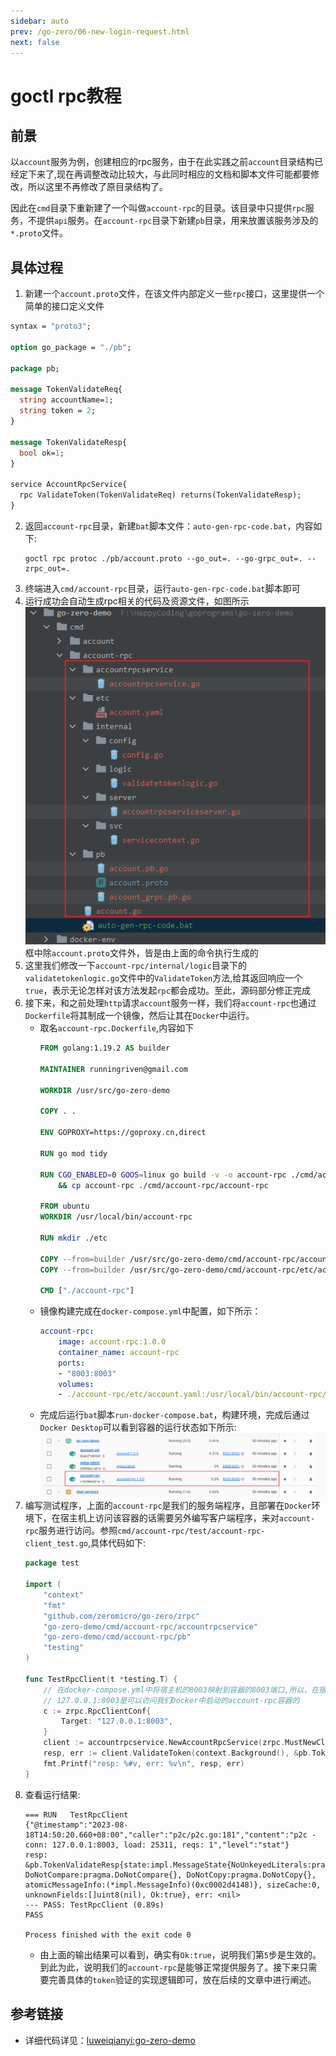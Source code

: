 ```yaml
---
sidebar: auto
prev: /go-zero/06-new-login-request.html
next: false
---
```

# goctl rpc教程
## 前景
以`account`服务为例，创建相应的rpc服务，由于在此实践之前`account`目录结构已经定下来了,现在再调整改动比较大，与此同时相应的文档和脚本文件可能都要修改，所以这里不再修改了原目录结构了。

因此在`cmd`目录下重新建了一个叫做`account-rpc`的目录。该目录中只提供`rpc`服务，不提供`api`服务。在`account-rpc`目录下新建`pb`目录，用来放置该服务涉及的`*.proto`文件。

## 具体过程
1. 新建一个`account.proto`文件，在该文件内部定义一些`rpc`接口，这里提供一个简单的接口定义文件
```proto
syntax = "proto3";

option go_package = "./pb";

package pb;

message TokenValidateReq{
  string accountName=1;
  string token = 2;
}

message TokenValidateResp{
  bool ok=1;
}

service AccountRpcService{
  rpc ValidateToken(TokenValidateReq) returns(TokenValidateResp);
}
```
2. 返回`account-rpc`目录，新建`bat`脚本文件：`auto-gen-rpc-code.bat`，内容如下:
    ```
    goctl rpc protoc ./pb/account.proto --go_out=. --go-grpc_out=. --zrpc_out=.
    ```
3. 终端进入`cmd/account-rpc`目录，运行`auto-gen-rpc-code.bat`脚本即可
4. 运行成功会自动生成rpc相关的代码及资源文件，如图所示
    ![](./imgs/rpc-auto-gen.png)
    框中除`account.proto`文件外，皆是由上面的命令执行生成的
5. 这里我们修改一下`account-rpc/internal/logic`目录下的`validatetokenlogic.go`文件中的`ValidateToken`方法,给其返回响应一个`true`，表示无论怎样对该方法发起`rpc`都会成功。至此，源码部分修正完成
6. 接下来，和之前处理`http`请求`account`服务一样，我们将`account-rpc`也通过`Dockerfile`将其制成一个镜像，然后让其在`Docker`中运行。
    * 取名`account-rpc.Dockerfile`,内容如下
        ```Dockerfile
        FROM golang:1.19.2 AS builder

        MAINTAINER runningriven@gmail.com

        WORKDIR /usr/src/go-zero-demo

        COPY . .

        ENV GOPROXY=https://goproxy.cn,direct

        RUN go mod tidy

        RUN CGO_ENABLED=0 GOOS=linux go build -v -o account-rpc ./cmd/account-rpc \
            && cp account-rpc ./cmd/account-rpc/account-rpc

        FROM ubuntu
        WORKDIR /usr/local/bin/account-rpc

        RUN mkdir ./etc

        COPY --from=builder /usr/src/go-zero-demo/cmd/account-rpc/account-rpc ./account-rpc
        COPY --from=builder /usr/src/go-zero-demo/cmd/account-rpc/etc/account.yaml ./etc/account.yaml

        CMD ["./account-rpc"]
        ```
    * 镜像构建完成在`docker-compose.yml`中配置，如下所示：
        ```yml
        account-rpc:
            image: account-rpc:1.0.0
            container_name: account-rpc
            ports:
            - "8003:8003"
            volumes:
            - ./account-rpc/etc/account.yaml:/usr/local/bin/account-rpc/etc/account.yaml

        ```
    * 完成后运行`bat`脚本`run-docker-compose.bat`，构建环境，完成后通过`Docker Desktop`可以看到容器的运行状态如下所示:
    ![](./imgs/docker-account-rpc.png)
7. 编写测试程序，上面的`account-rpc`是我们的服务端程序，且部署在`Docker`环境下，在宿主机上访问该容器的话需要另外编写客户端程序，来对`account-rpc`服务进行访问。参照`cmd/account-rpc/test/account-rpc-client_test.go`,具体代码如下:
    ```go
    package test

    import (
        "context"
        "fmt"
        "github.com/zeromicro/go-zero/zrpc"
        "go-zero-demo/cmd/account-rpc/accountrpcservice"
        "go-zero-demo/cmd/account-rpc/pb"
        "testing"
    )

    func TestRpcClient(t *testing.T) {
        // 在docker-compose.yml中将宿主机的8003映射到容器的8003端口,所以，在宿主机上使用地址
        // 127.0.0.1:8003是可以访问我们Docker中启动的account-rpc容器的
        c := zrpc.RpcClientConf{
            Target: "127.0.0.1:8003",
        }
        client := accountrpcservice.NewAccountRpcService(zrpc.MustNewClient(c))
        resp, err := client.ValidateToken(context.Background(), &pb.TokenValidateReq{})
        fmt.Printf("resp: %#v, err: %v\n", resp, err)
    }
    ```
8. 查看运行结果:
    ```log
    === RUN   TestRpcClient
    {"@timestamp":"2023-08-18T14:50:20.660+08:00","caller":"p2c/p2c.go:181","content":"p2c - conn: 127.0.0.1:8003, load: 25311, reqs: 1","level":"stat"}
    resp: &pb.TokenValidateResp{state:impl.MessageState{NoUnkeyedLiterals:pragma.NoUnkeyedLiterals{}, DoNotCompare:pragma.DoNotCompare{}, DoNotCopy:pragma.DoNotCopy{}, atomicMessageInfo:(*impl.MessageInfo)(0xc0002d4148)}, sizeCache:0, unknownFields:[]uint8(nil), Ok:true}, err: <nil>
    --- PASS: TestRpcClient (0.89s)
    PASS

    Process finished with the exit code 0
    ```
    * 由上面的输出结果可以看到，确实有`Ok:true`，说明我们第`5`步是生效的。到此为此，说明我们的`account-rpc`是能够正常提供服务了。接下来只需要完善具体的`token`验证的实现逻辑即可，放在后续的文章中进行阐述。

## 参考链接
* 详细代码详见：[luweiqianyi:go-zero-demo](https://github.com/luweiqianyi/go-zero-demo.git)
